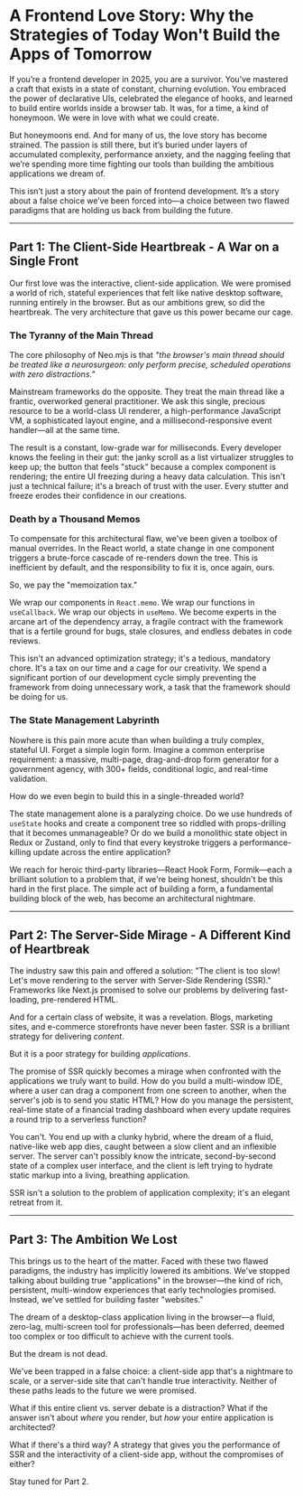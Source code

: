 # A Frontend Love Story: Why the Strategies of Today Won't Build the Apps of Tomorrow

If you’re a frontend developer in 2025, you are a survivor. You’ve mastered a craft that exists in a state of constant, churning evolution. You embraced the power of declarative UIs, celebrated the elegance of hooks, and learned to build entire worlds inside a browser tab. It was, for a time, a kind of honeymoon. We were in love with what we could create.

But honeymoons end. And for many of us, the love story has become strained. The passion is still there, but it’s buried under layers of accumulated complexity, performance anxiety, and the nagging feeling that we’re spending more time fighting our tools than building the ambitious applications we dream of.

This isn’t just a story about the pain of frontend development. It’s a story about a false choice we’ve been forced into—a choice between two flawed paradigms that are holding us back from building the future.

---

## Part 1: The Client-Side Heartbreak - A War on a Single Front

Our first love was the interactive, client-side application. We were promised a world of rich, stateful experiences that felt like native desktop software, running entirely in the browser. But as our ambitions grew, so did the heartbreak. The very architecture that gave us this power became our cage.

### The Tyranny of the Main Thread

The core philosophy of Neo.mjs is that *"the browser's main thread should be treated like a neurosurgeon: only perform precise, scheduled operations with zero distractions."*

Mainstream frameworks do the opposite. They treat the main thread like a frantic, overworked general practitioner. We ask this single, precious resource to be a world-class UI renderer, a high-performance JavaScript VM, a sophisticated layout engine, and a millisecond-responsive event handler—all at the same time.

The result is a constant, low-grade war for milliseconds. Every developer knows the feeling in their gut: the janky scroll as a list virtualizer struggles to keep up; the button that feels "stuck" because a complex component is rendering; the entire UI freezing during a heavy data calculation. This isn't just a technical failure; it's a breach of trust with the user. Every stutter and freeze erodes their confidence in our creations.

### Death by a Thousand Memos

To compensate for this architectural flaw, we've been given a toolbox of manual overrides. In the React world, a state change in one component triggers a brute-force cascade of re-renders down the tree. This is inefficient by default, and the responsibility to fix it is, once again, ours.

So, we pay the "memoization tax."

We wrap our components in `React.memo`. We wrap our functions in `useCallback`. We wrap our objects in `useMemo`. We become experts in the arcane art of the dependency array, a fragile contract with the framework that is a fertile ground for bugs, stale closures, and endless debates in code reviews.

This isn't an advanced optimization strategy; it's a tedious, mandatory chore. It's a tax on our time and a cage for our creativity. We spend a significant portion of our development cycle simply preventing the framework from doing unnecessary work, a task that the framework should be doing for us.

### The State Management Labyrinth

Nowhere is this pain more acute than when building a truly complex, stateful UI. Forget a simple login form. Imagine a common enterprise requirement: a massive, multi-page, drag-and-drop form generator for a government agency, with 300+ fields, conditional logic, and real-time validation.

How do we even begin to build this in a single-threaded world?

The state management alone is a paralyzing choice. Do we use hundreds of `useState` hooks and create a component tree so riddled with props-drilling that it becomes unmanageable? Or do we build a monolithic state object in Redux or Zustand, only to find that every keystroke triggers a performance-killing update across the entire application?

We reach for heroic third-party libraries—React Hook Form, Formik—each a brilliant solution to a problem that, if we're being honest, shouldn't be this hard in the first place. The simple act of building a form, a fundamental building block of the web, has become an architectural nightmare.

---

## Part 2: The Server-Side Mirage - A Different Kind of Heartbreak

The industry saw this pain and offered a solution: "The client is too slow! Let's move rendering to the server with Server-Side Rendering (SSR)." Frameworks like Next.js promised to solve our problems by delivering fast-loading, pre-rendered HTML.

And for a certain class of website, it was a revelation. Blogs, marketing sites, and e-commerce storefronts have never been faster. SSR is a brilliant strategy for delivering *content*.

But it is a poor strategy for building *applications*.

The promise of SSR quickly becomes a mirage when confronted with the applications we truly want to build. How do you build a multi-window IDE, where a user can drag a component from one screen to another, when the server's job is to send you static HTML? How do you manage the persistent, real-time state of a financial trading dashboard when every update requires a round trip to a serverless function?

You can't. You end up with a clunky hybrid, where the dream of a fluid, native-like web app dies, caught between a slow client and an inflexible server. The server can't possibly know the intricate, second-by-second state of a complex user interface, and the client is left trying to hydrate static markup into a living, breathing application.

SSR isn't a solution to the problem of application complexity; it's an elegant retreat from it.

---

## Part 3: The Ambition We Lost

This brings us to the heart of the matter. Faced with these two flawed paradigms, the industry has implicitly lowered its ambitions. We've stopped talking about building true "applications" in the browser—the kind of rich, persistent, multi-window experiences that early technologies promised. Instead, we've settled for building faster "websites."

The dream of a desktop-class application living in the browser—a fluid, zero-lag, multi-screen tool for professionals—has been deferred, deemed too complex or too difficult to achieve with the current tools.

But the dream is not dead.

We've been trapped in a false choice: a client-side app that's a nightmare to scale, or a server-side site that can't handle true interactivity. Neither of these paths leads to the future we were promised.

What if this entire client vs. server debate is a distraction? What if the answer isn't about *where* you render, but *how* your entire application is architected?

What if there's a third way? A strategy that gives you the performance of SSR and the interactivity of a client-side app, without the compromises of either?

Stay tuned for Part 2.
